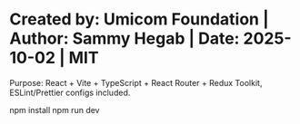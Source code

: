 # Created by: Umicom Foundation | Author: Sammy Hegab | Date: 2025-10-02 | MIT
Purpose: React + Vite + TypeScript + React Router + Redux Toolkit, ESLint/Prettier configs included.


npm install
npm run dev
